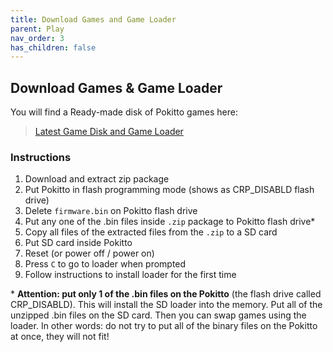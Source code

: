 ```yaml
---
title: Download Games and Game Loader
parent: Play
nav_order: 3
has_children: false
---
```



## Download Games & Game Loader

You will find a Ready-made disk of Pokitto games here:
> [Latest Game Disk and Game Loader](https://www.pokitto.com/games/)


### Instructions
1. Download and extract zip package
2. Put Pokitto in flash programming mode (shows as CRP_DISABLD flash drive)
3. Delete `firmware.bin` on Pokitto flash drive
4. Put any one of the .bin files inside `.zip` package to Pokitto flash drive*
5. Copy all files of the extracted files from the `.zip` to a SD card
6. Put SD card inside Pokitto
7. Reset (or power off / power on)
8. Press `C` to go to loader when prompted
9. Follow instructions to install loader for the first time

<p class="fs-3 text-yellow-300">
* <strong>Attention: put only 1 of the .bin files on the Pokitto</strong> (the flash drive called CRP_DISABLD). This will install the SD loader into the memory. Put all of the unzipped .bin files on the SD card. Then you can swap games using the loader. In other words: do not try to put all of the binary files on the Pokitto at once, they will not fit!
</p>
